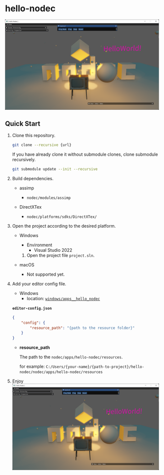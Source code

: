 # hello-nodec

![](./gallery/screenshot.png)

## Quick Start

1. Clone this repository.
   ```sh
   git clone --recursive {url}
   ```

   If you have already clone it without submodule clones, clone submodule recursively.

   ```sh
   git submodule update --init --recursive
   ```

2. Build dependencies.
   * assimp
     * `nodec/modules/assimp`
  
   * DirectXTex
     * `nodec/platforms/sdks/DirectXTex/`
     

3. Open the project according to the desired platform.
   * Windows
     * Environment
       * Visual Studio 2022
    
     1. Open the project file `project.sln`.


   * macOS
     * Not supported yet.

4. Add your editor config file.
   * Windows
     * location: [`windows/apps__hello_nodec`](windows/apps__hello_nodec/)

   <b>`editor-config.json`</b>

   ```json
   {
       "config": {
           "resource_path": "{path to the resource folder}"
       }
   }
   ```
   
   * <b>resource_path</b>
  
     The path to the `nodec/apps/hello-nodec/resources`.

     for example: `C:/Users/{your-name}/{path-to-project}/hello-nodec/nodec/apps/hello-nodec/resources`

5. Enjoy
   ![](./gallery/screenshot.png)